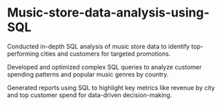 # Music-store-data-analysis-using-SQL

Conducted in-depth SQL analysis of music store data to identify top-performing cities and customers for targeted promotions.

Developed and optimized complex SQL queries to analyze customer spending patterns and popular music genres by country.

Generated reports using SQL to highlight key metrics like revenue by city and top customer spend for data-driven decision-making.

